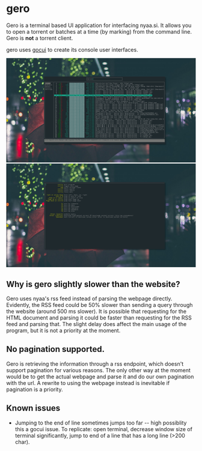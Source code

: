 # gero
Gero is a terminal based UI application for interfacing nyaa.si. It allows you to 
open a torrent or batches at a time (by marking) from the command line. Gero is **not** a torrent client. 

gero uses [gocui](https://github.com/jroimartin/gocui) to create its console user interfaces.

![Example](/screenshots/example.png)
![Help](/screenshots/help.png)

## Why is gero slightly slower than the website?
Gero uses nyaa's rss feed instead of parsing the webpage directly. Evidently, the RSS feed could be 50% slower than sending a query through the website (around 500 ms slower).
It is possible that requesting for the HTML document and parsing it could be faster than
requesting for the RSS feed and parsing that. The slight delay does affect the main usage of the
program, but it is not a priority at the moment.

## No pagination supported. 
Gero is retrieving the information through a rss endpoint, which doesn't support pagination for various reasons. The only other way at the moment would be to get the actual webpage and parse it and do our own pagination with the url. A rewrite to using the webpage instead is inevitable if pagination is a priority.

## Known issues
- Jumping to the end of line sometimes jumps too far -- high possiblity this a gocui issue. 
To replicate: open terminal, decrease window size of terminal significantly, jump to end of a line that has a long line (>200 char). 
